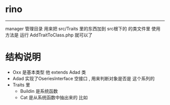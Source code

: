 # rino
---
manager 管理目录 用来把  src/Traits 里的东西加到 src根下的 的类文件里
使用方法是
运行 AddTraitToClass.php 就可以了

# 结构说明
* Oxx 是基本类型 他 extends Adad 类
* Adad 实现了OseriesInterface 空接口 , 用来判断对象是否是 这个系列的
* Traits 里
    * Buildin 是系统函数
    * Cat 是从系统函数中抽出来的 比如 

